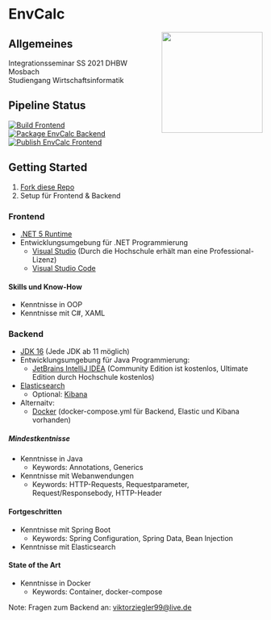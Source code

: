 # EnvCalc
<img align="right" src="https://www.mosbach.dhbw.de/fileadmin/user_upload/dhbw/redaktion/logos/Logo_DHBWMosbach.jpg" width="200">

## Allgemeines
Integrationsseminar SS 2021 DHBW Mosbach <br/>
Studiengang Wirtschaftsinformatik

## Pipeline Status
[![Build Frontend](https://github.com/Nexusmeister/EnvCalc/actions/workflows/build_frontend.yml/badge.svg)](https://github.com/Nexusmeister/EnvCalc/actions/workflows/build_frontend.yml) <br/>
[![Package EnvCalc Backend](https://github.com/Nexusmeister/EnvCalc/actions/workflows/build_backend.yml/badge.svg)](https://github.com/Nexusmeister/EnvCalc/actions/workflows/build_backend.yml) <br/>
[![Publish EnvCalc Frontend](https://github.com/Nexusmeister/EnvCalc/actions/workflows/publish_frontend.yml/badge.svg)](https://github.com/Nexusmeister/EnvCalc/actions/workflows/publish_frontend.yml)

## Getting Started
1. [Fork diese Repo](https://docs.github.com/en/get-started/quickstart/fork-a-repo)
2. Setup für Frontend & Backend

### Frontend
- [.NET 5 Runtime](https://dotnet.microsoft.com/download/dotnet/5.0) <br/>
- Entwicklungsumgebung für .NET Programmierung
  - [Visual Studio](https://visualstudio.microsoft.com/de/downloads/) (Durch die Hochschule erhält man eine Professional-Lizenz)
  - [Visual Studio Code](https://code.visualstudio.com/download)

#### Skills und Know-How
- Kenntnisse in OOP
- Kenntnisse mit C#, XAML

### Backend
- [JDK 16](https://www.oracle.com/java/technologies/javase-jdk16-downloads.html) (Jede JDK ab 11 möglich)
- Entwicklungsumgebung für Java Programmierung:
  - [JetBrains IntelliJ IDEA](https://www.jetbrains.com/de-de/idea/download/#section=windows) (Community Edition ist kostenlos, Ultimate Edition durch Hochschule kostenlos)
- [Elasticsearch](https://www.elastic.co/de/downloads/elasticsearch)
  - Optional: [Kibana](https://www.elastic.co/de/downloads/kibana)
- Alternaitv:
  - [Docker](https://www.docker.com/products/docker-desktop) (docker-compose.yml für Backend, Elastic und Kibana vorhanden)
 
 
##### Mindestkentnisse
- Kenntnisse in Java
  - Keywords: Annotations, Generics
- Kenntnisse mit Webanwendungen
  - Keywords: HTTP-Requests, Requestparameter, Request/Responsebody, HTTP-Header

#### Fortgeschritten
- Kenntnisse mit Spring Boot
  - Keywords: Spring Configuration, Spring Data, Bean Injection
- Kenntnisse mit Elasticsearch

#### State of the Art
- Kenntnisse in Docker
  - Keywords: Container, docker-compose

Note: Fragen zum Backend an: viktorziegler99@live.de
